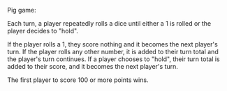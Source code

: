 Pig game:

Each turn, a player repeatedly rolls a dice until either a 1 is rolled or the player decides to "hold".

If the player rolls a 1, they score nothing and it becomes the next player's turn.
If the player rolls any other number, it is added to their turn total and the player's turn continues.
If a player chooses to "hold", their turn total is added to their score, and it becomes the next player's turn.

The first player to score 100 or more points wins.

